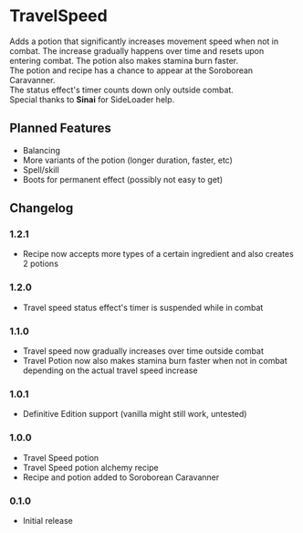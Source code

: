 # TravelSpeed

Adds a potion that significantly increases movement speed when not in combat. The increase gradually happens over time and resets upon entering combat. The potion also makes stamina burn faster.  
The potion and recipe has a chance to appear at the Soroborean Caravanner.  
The status effect's timer counts down only outside combat.  
Special thanks to **Sinai** for SideLoader help.

## Planned Features
- Balancing
- More variants of the potion (longer duration, faster, etc)
- Spell/skill
- Boots for permanent effect (possibly not easy to get)

## Changelog

### 1.2.1
- Recipe now accepts more types of a certain ingredient and also creates 2 potions

### 1.2.0
- Travel speed status effect's timer is suspended while in combat

### 1.1.0
- Travel speed now gradually increases over time outside combat
- Travel Potion now also makes stamina burn faster when not in combat depending on the actual travel speed increase

### 1.0.1
- Definitive Edition support (vanilla might still work, untested)

### 1.0.0
- Travel Speed potion
- Travel Speed potion alchemy recipe
- Recipe and potion added to Soroborean Caravanner

### 0.1.0
- Initial release